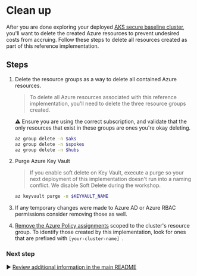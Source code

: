 # Clean up

After you are done exploring your deployed [AKS secure baseline cluster](./), you'll want to delete the created Azure resources to prevent undesired costs from accruing. Follow these steps to delete all resources created as part of this reference implementation.

## Steps

1. Delete the resource groups as a way to delete all contained Azure resources.

   > To delete all Azure resources associated with this reference implementation, you'll need to delete the three resource groups created.

   :warning: Ensure you are using the correct subscription, and validate that the only resources that exist in these groups are ones you're okay deleting.

   ```bash
   az group delete -n $aks
   az group delete -n $spokes
   az group delete -n $hubs
   ```

1. Purge Azure Key Vault

   > If you enable soft delete on Key Vault, execute a purge so your next deployment of this implementation doesn't run into a naming conflict. We disable Soft Delete during the workshop.

   ```bash
   az keyvault purge -n $KEYVAULT_NAME
   ```

1. If any temporary changes were made to Azure AD or Azure RBAC permissions consider removing those as well.

1. [Remove the Azure Policy assignments](https://portal.azure.com/#blade/Microsoft_Azure_Policy/PolicyMenuBlade/Compliance) scoped to the cluster's resource group. To identify those created by this implementation, look for ones that are prefixed with `[your-cluster-name] `.

### Next step

:arrow_forward: [Review additional information in the main README](./README.md#broom-clean-up-resources)
